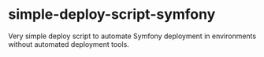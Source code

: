 # simple-deploy-script-symfony
Very simple deploy script to automate Symfony deployment in environments without automated deployment tools.
